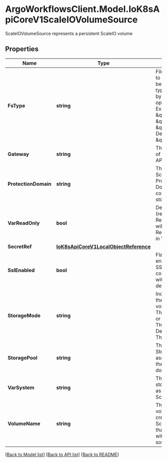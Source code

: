 # ArgoWorkflowsClient.Model.IoK8sApiCoreV1ScaleIOVolumeSource
ScaleIOVolumeSource represents a persistent ScaleIO volume

## Properties

Name | Type | Description | Notes
------------ | ------------- | ------------- | -------------
**FsType** | **string** | Filesystem type to mount. Must be a filesystem type supported by the host operating system. Ex. \&quot;ext4\&quot;, \&quot;xfs\&quot;, \&quot;ntfs\&quot;. Default is \&quot;xfs\&quot;. | [optional] 
**Gateway** | **string** | The host address of the ScaleIO API Gateway. | 
**ProtectionDomain** | **string** | The name of the ScaleIO Protection Domain for the configured storage. | [optional] 
**VarReadOnly** | **bool** | Defaults to false (read/write). ReadOnly here will force the ReadOnly setting in VolumeMounts. | [optional] 
**SecretRef** | [**IoK8sApiCoreV1LocalObjectReference**](IoK8sApiCoreV1LocalObjectReference.md) |  | 
**SslEnabled** | **bool** | Flag to enable/disable SSL communication with Gateway, default false | [optional] 
**StorageMode** | **string** | Indicates whether the storage for a volume should be ThickProvisioned or ThinProvisioned. Default is ThinProvisioned. | [optional] 
**StoragePool** | **string** | The ScaleIO Storage Pool associated with the protection domain. | [optional] 
**VarSystem** | **string** | The name of the storage system as configured in ScaleIO. | 
**VolumeName** | **string** | The name of a volume already created in the ScaleIO system that is associated with this volume source. | [optional] 

[[Back to Model list]](../README.md#documentation-for-models) [[Back to API list]](../README.md#documentation-for-api-endpoints) [[Back to README]](../README.md)

